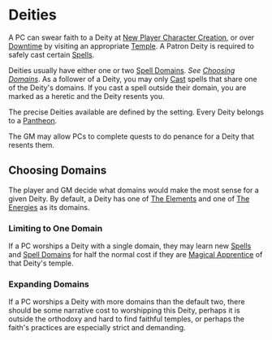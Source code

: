 # Deities

A PC can swear faith to a Deity at [New Player Character Creation](../Character%20Creation/New%20Player%20Character%20Creation.md), or over [Downtime](../Game%20Procedures/Exploration/Downtime.md) by visiting an appropriate [Temple](../Resources%20for%20GMs/Economy/Price%20Subtables/Holy%20Temple.md). A Patron Deity is required to safely cast certain [Spells](Spells.md).

Deities usually have either one or two [Spell Domains](Spells/Spell%20Domains/{Spell%20Domains}.md). *See [Choosing Domains](Deities.md#Choosing%20Domains)*. As a follower of a Deity, you may only [Cast](Spellcasting/Spellcasting.md) spells that share one of the Deity's domains. If you cast a spell outside their domain, you are marked as a heretic and the Deity resents you.

The precise Deities available are defined by the setting. Every Deity belongs to a [Pantheon](../Resources%20for%20GMs/Mithrinian%20Pantheons/Pantheons%20of%20Mithrinia.md).

The GM may allow PCs to complete quests to do penance for a Deity that resents them.

## Choosing Domains

The player and GM decide what domains would make the most sense for a given Deity. By default, a Deity has one of [The Elements](Spells/Spell%20Domains/{Spell%20Domains}.md#The%20Elements) and one of [The Energies](Spells/Spell%20Domains/{Spell%20Domains}.md#The%20Energies) as its domains.

### Limiting to One Domain

If a PC worships a Deity with a single domain, they may learn new [Spells](Spells.md) and [Spell Domains](Spells/Spell%20Domains/{Spell%20Domains}.md) for half the normal cost if they are [Magical Apprentice](Spellcasting/Spell%20Learning/Magical%20Apprentice.md) of that Deity's temple.

### Expanding Domains

If a PC worships a Deity with more domains than the default two, there should be some narrative cost to worshipping this Deity, perhaps it is outside the orthodoxy and hard to find faithful temples, or perhaps the faith's practices are especially strict and demanding.
